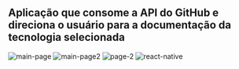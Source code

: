 ## Aplicação que consome a API do GitHub e direciona o usuário para a documentação da tecnologia selecionada

<img src="https://scontent-gru2-1.xx.fbcdn.net/v/t1.0-9/72411415_1990482691054567_2308473161286418432_n.jpg?_nc_cat=109&_nc_oc=AQnGwdhacWYX3UGZvDCO2DNb6PE7br-B_9jIdNIS1vW1u4P2bxNNx_djZz46ylwvN8E&_nc_ht=scontent-gru2-1.xx&oh=71f5021753f3a41b63236b890175847f&oe=5E31F735" alt="main-page">

<img src="https://scontent-gru2-1.xx.fbcdn.net/v/t1.0-9/72998458_1990483044387865_7288446724060741632_n.jpg?_nc_cat=103&_nc_oc=AQn0NKnHLH6ozP2hBaqSk4TPag1Ou2oezhTSbUVg98U5L2-P56BXhqN-fqwjIYgQyQs&_nc_ht=scontent-gru2-1.xx&oh=22a39fdf8c07d89a69d7931439c33f28&oe=5E61C8D2" alt="main-page2">

<img src="https://scontent-gru2-1.xx.fbcdn.net/v/t1.0-9/73098882_1990483387721164_3312897438649417728_n.jpg?_nc_cat=101&_nc_oc=AQla1qGVK1PDuLl69I2wU4ccf_nlVF7RynJhZ09Xfy5Jin-zJCkEfesfgwIdJB-7NbU&_nc_ht=scontent-gru2-1.xx&oh=8634aeb767653b0a7ffcee6b4c72e3f1&oe=5E1A29C8" alt="page-2">

<img src="https://scontent-gru2-1.xx.fbcdn.net/v/t1.0-9/72385659_1990484104387759_5991366072387764224_n.jpg?_nc_cat=110&_nc_oc=AQmLEtnO7caG8n6B1Isbqz2qDODxkzVTPlrsFzPh_06v2qy2VeuyUu4lIujtk1EPSdo&_nc_ht=scontent-gru2-1.xx&oh=4eeb85a6bce784177a55b74799cc89fd&oe=5E247F2C" alt="react-native">



